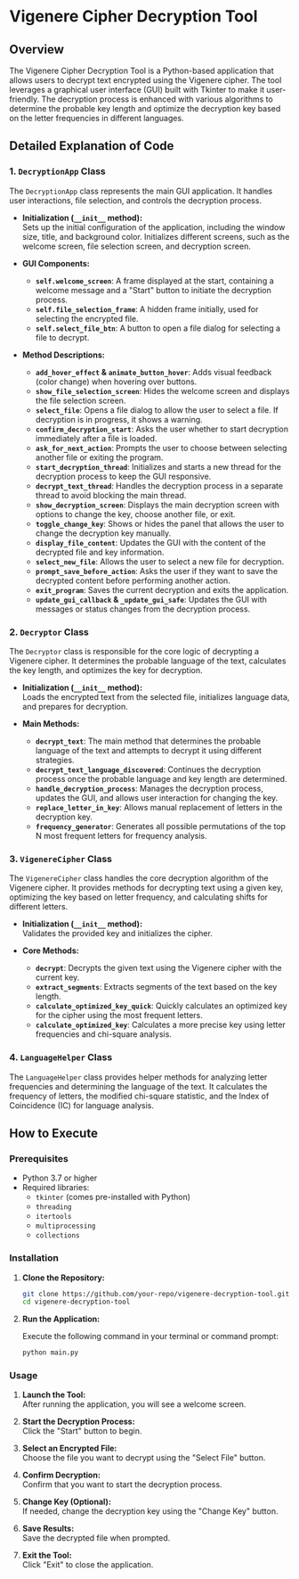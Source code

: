 # Vigenere Cipher Decryption Tool

## Overview

The Vigenere Cipher Decryption Tool is a Python-based application that allows users to decrypt text encrypted using the Vigenere cipher. The tool leverages a graphical user interface (GUI) built with Tkinter to make it user-friendly. The decryption process is enhanced with various algorithms to determine the probable key length and optimize the decryption key based on the letter frequencies in different languages.

## Detailed Explanation of Code

### 1. **`DecryptionApp` Class**

The `DecryptionApp` class represents the main GUI application. It handles user interactions, file selection, and controls the decryption process.

- **Initialization (`__init__` method):**  
  Sets up the initial configuration of the application, including the window size, title, and background color. Initializes different screens, such as the welcome screen, file selection screen, and decryption screen.

- **GUI Components:**
  - **`self.welcome_screen`**: A frame displayed at the start, containing a welcome message and a "Start" button to initiate the decryption process.
  - **`self.file_selection_frame`**: A hidden frame initially, used for selecting the encrypted file.
  - **`self.select_file_btn`**: A button to open a file dialog for selecting a file to decrypt.

- **Method Descriptions:**
  - **`add_hover_effect` & `animate_button_hover`**: Adds visual feedback (color change) when hovering over buttons.
  - **`show_file_selection_screen`**: Hides the welcome screen and displays the file selection screen.
  - **`select_file`**: Opens a file dialog to allow the user to select a file. If decryption is in progress, it shows a warning.
  - **`confirm_decryption_start`**: Asks the user whether to start decryption immediately after a file is loaded.
  - **`ask_for_next_action`**: Prompts the user to choose between selecting another file or exiting the program.
  - **`start_decryption_thread`**: Initializes and starts a new thread for the decryption process to keep the GUI responsive.
  - **`decrypt_text_thread`**: Handles the decryption process in a separate thread to avoid blocking the main thread.
  - **`show_decryption_screen`**: Displays the main decryption screen with options to change the key, choose another file, or exit.
  - **`toggle_change_key`**: Shows or hides the panel that allows the user to change the decryption key manually.
  - **`display_file_content`**: Updates the GUI with the content of the decrypted file and key information.
  - **`select_new_file`**: Allows the user to select a new file for decryption.
  - **`prompt_save_before_action`**: Asks the user if they want to save the decrypted content before performing another action.
  - **`exit_program`**: Saves the current decryption and exits the application.
  - **`update_gui_callback` & `_update_gui_safe`**: Updates the GUI with messages or status changes from the decryption process.

### 2. **`Decryptor` Class**

The `Decryptor` class is responsible for the core logic of decrypting a Vigenere cipher. It determines the probable language of the text, calculates the key length, and optimizes the key for decryption.

- **Initialization (`__init__` method):**  
  Loads the encrypted text from the selected file, initializes language data, and prepares for decryption.

- **Main Methods:**
  - **`decrypt_text`**: The main method that determines the probable language of the text and attempts to decrypt it using different strategies.
  - **`decrypt_text_language_discovered`**: Continues the decryption process once the probable language and key length are determined.
  - **`handle_decryption_process`**: Manages the decryption process, updates the GUI, and allows user interaction for changing the key.
  - **`replace_letter_in_key`**: Allows manual replacement of letters in the decryption key.
  - **`frequency_generator`**: Generates all possible permutations of the top N most frequent letters for frequency analysis.

### 3. **`VigenereCipher` Class**

The `VigenereCipher` class handles the core decryption algorithm of the Vigenere cipher. It provides methods for decrypting text using a given key, optimizing the key based on letter frequency, and calculating shifts for different letters.

- **Initialization (`__init__` method):**  
  Validates the provided key and initializes the cipher.

- **Core Methods:**
  - **`decrypt`**: Decrypts the given text using the Vigenere cipher with the current key.
  - **`extract_segments`**: Extracts segments of the text based on the key length.
  - **`calculate_optimized_key_quick`**: Quickly calculates an optimized key for the cipher using the most frequent letters.
  - **`calculate_optimized_key`**: Calculates a more precise key using letter frequencies and chi-square analysis.

### 4. **`LanguageHelper` Class**

The `LanguageHelper` class provides helper methods for analyzing letter frequencies and determining the language of the text. It calculates the frequency of letters, the modified chi-square statistic, and the Index of Coincidence (IC) for language analysis.

## How to Execute

### Prerequisites

- Python 3.7 or higher
- Required libraries:
  - `tkinter` (comes pre-installed with Python)
  - `threading`
  - `itertools`
  - `multiprocessing`
  - `collections`

### Installation

1. **Clone the Repository:**

   ```bash
   git clone https://github.com/your-repo/vigenere-decryption-tool.git
   cd vigenere-decryption-tool
   ```

2. **Run the Application:**

   Execute the following command in your terminal or command prompt:

   ```bash
   python main.py
   ```

### Usage

1. **Launch the Tool:**  
   After running the application, you will see a welcome screen.

2. **Start the Decryption Process:**  
   Click the "Start" button to begin.

3. **Select an Encrypted File:**  
   Choose the file you want to decrypt using the "Select File" button.

4. **Confirm Decryption:**  
   Confirm that you want to start the decryption process.

5. **Change Key (Optional):**  
   If needed, change the decryption key using the "Change Key" button.

6. **Save Results:**  
   Save the decrypted file when prompted.

7. **Exit the Tool:**  
   Click "Exit" to close the application.
